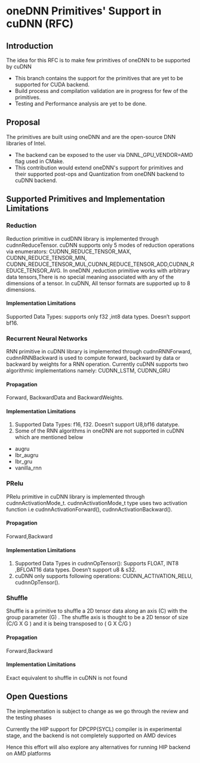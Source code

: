 # oneDNN Primitives' Support in cuDNN (RFC)

## Introduction
The idea for this RFC is to make few primitives of oneDNN to be supported by cuDNN
- This branch contains the support for the primitives that are yet to be supported for CUDA backend.
- Build process and compilation validation are in progress for few of the primitives.
- Testing and Performance analysis are yet to be done.

## Proposal
The primitives are built using oneDNN and are the open-source DNN libraries of Intel.
- The backend can be exposed to the user via DNNL_GPU_VENDOR=AMD flag used in CMake.
- This contribution would extend oneDNN's support for primitives and their supported post-ops and Quantization from oneDNN backend to cuDNN backend.

## Supported Primitives and Implementation Limitations

### Reduction
Reduction primitive in cudDNN library is implemented through cudnnReduceTensor. cuDNN supports only 5 modes of reduction operations via enumerators: CUDNN_REDUCE_TENSOR_MAX, CUDNN_REDUCE_TENSOR_MIN, CUDNN_REDUCE_TENSOR_MUL,CUDNN_REDUCE_TENSOR_ADD,CUDNN_REDUCE_TENSOR_AVG. In oneDNN ,reduction primitive works with arbitrary data tensors,There is no special meaning associated with any of the dimensions of a tensor. In cuDNN,  All tensor formats are supported up to  8 dimensions.

#### Implementation Limitations
 Supported Data Types: supports only f32 ,int8 data types. Doesn’t support bf16.

### Recurrent Neural Networks
RNN primitive in cuDNN library is implemented through cudnnRNNForward, cudnnRNNBackward is used to compute forward, backward by data or backward by weights for a RNN operation.
Currently cuDNN supports two algorithmic implementations namely: CUDNN_LSTM, CUDNN_GRU

#### Propagation 
Forward, BackwardData and BackwardWeights.

#### Implementation Limitations

1. Supported Data Types: f16, f32. Doesn’t support U8,bf16 datatype.
2. Some of the RNN algorithms in oneDNN  are not supported in cuDNN which are mentioned below
 - augru
 - lbr_augru
 - lbr_gru
 - vanilla_rnn

### PRelu
PRelu primitive in cuDNN library is implemented through cudnnActivationMode_t. cudnnActivationMode_t type uses two
activation function i.e cudnnActivationForward(), cudnnActivationBackward().

#### Propagation 
Forward,Backward
#### Implementation Limitations
1. Supported Data Types in cudnnOpTensor(): Supports FLOAT, INT8 ,BFLOAT16 data types. Doesn’t support u8 & s32.
2. cuDNN only supports following operations: CUDNN_ACTIVATION_RELU, cudnnOpTensor().

### Shuffle

Shuffle is a primitive to shuffle a 2D tensor data along an axis (C) with the group parameter (G) . The shuffle axis is thought to be a 2D tensor of size (C/G X G ) and it is being transposed to ( G X C/G )
 
#### Propagation
Forward,Backward

#### Implementation Limitations
Exact equivalent to shuffle in cuDNN is not found


## Open Questions
The implementation is subject to change as we go through the review and the testing phases

Currently the HIP support for DPCPP(SYCL) compiler is in experimental stage, and the backend is not completely supported on AMD devices

Hence this effort will also explore any alternatives for running HIP backend on AMD platforms
